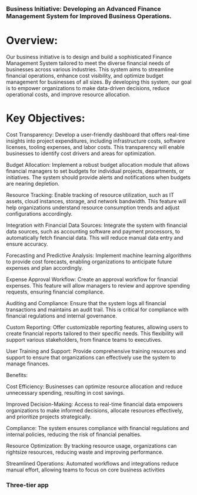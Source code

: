 ### Business Initiative: Developing an Advanced Finance Management System for Improved Business Operations.

# Overview:

Our business initiative is to design and build a sophisticated Finance Management System tailored to meet the diverse financial needs of businesses across various industries. This system aims to streamline financial operations, enhance cost visibility, and optimize budget management for businesses of all sizes. By developing this system, our goal is to empower organizations to make data-driven decisions, reduce operational costs, and improve resource allocation.

# Key Objectives:

Cost Transparency: Develop a user-friendly dashboard that offers real-time insights into project expenditures, including infrastructure costs, software licenses, tooling expenses, and labor costs. This transparency will enable businesses to identify cost drivers and areas for optimization.

Budget Allocation: Implement a robust budget allocation module that allows financial managers to set budgets for individual projects, departments, or initiatives. The system should provide alerts and notifications when budgets are nearing depletion.

Resource Tracking: Enable tracking of resource utilization, such as IT assets, cloud instances, storage, and network bandwidth. This feature will help organizations understand resource consumption trends and adjust configurations accordingly.

Integration with Financial Data Sources: Integrate the system with financial data sources, such as accounting software and payment processors, to automatically fetch financial data. This will reduce manual data entry and ensure accuracy.

Forecasting and Predictive Analysis: Implement machine learning algorithms to provide cost forecasts, enabling organizations to anticipate future expenses and plan accordingly.

Expense Approval Workflow: Create an approval workflow for financial expenses. This feature will allow managers to review and approve spending requests, ensuring financial compliance.

Auditing and Compliance: Ensure that the system logs all financial transactions and maintains an audit trail. This is critical for compliance with financial regulations and internal governance.

Custom Reporting: Offer customizable reporting features, allowing users to create financial reports tailored to their specific needs. This flexibility will support various stakeholders, from finance teams to executives.

User Training and Support: Provide comprehensive training resources and support to ensure that organizations can effectively use the system to manage finances.

Benefits:

Cost Efficiency: Businesses can optimize resource allocation and reduce unnecessary spending, resulting in cost savings.

Improved Decision-Making: Access to real-time financial data empowers organizations to make informed decisions, allocate resources effectively, and prioritize projects strategically.

Compliance: The system ensures compliance with financial regulations and internal policies, reducing the risk of financial penalties.

Resource Optimization: By tracking resource usage, organizations can rightsize resources, reducing waste and improving performance.

Streamlined Operations: Automated workflows and integrations reduce manual effort, allowing teams to focus on core business activities
### Three-tier app
